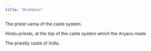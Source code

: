 ```yaml
---
title: "Brahmins"
---
```

The priest varna of the caste system.

Hindu priests, at the top of the caste system which the Aryans made

The priestly caste of India.

